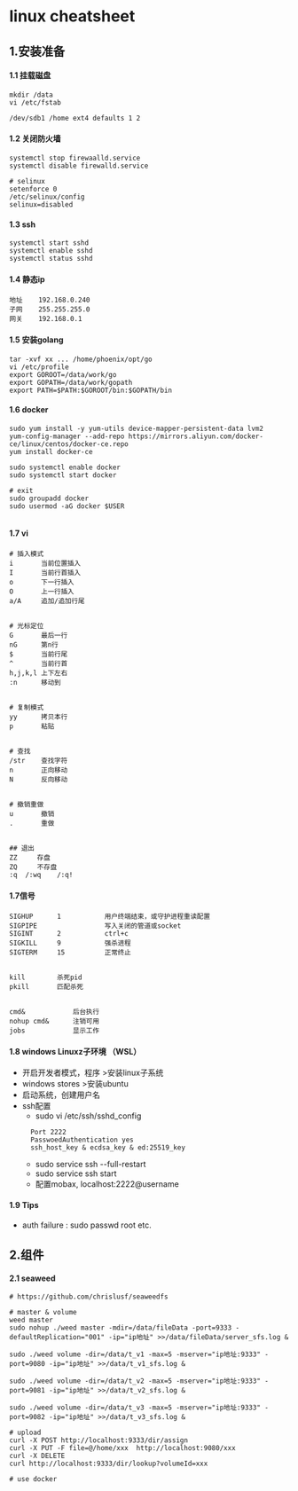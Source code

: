 # linux cheatsheet

## 1.安装准备

#### 1.1 挂载磁盘

```
mkdir /data 
vi /etc/fstab

/dev/sdb1 /home ext4 defaults 1 2
```

#### 1.2 关闭防火墙

```
systemctl stop firewaalld.service
systemctl disable firewalld.service

# selinux 
setenforce 0
/etc/selinux/config
selinux=disabled

```

#### 1.3 ssh

```
systemctl start sshd
systemctl enable sshd
systemctl status sshd

```

#### 1.4 静态ip

```
地址    192.168.0.240
子网    255.255.255.0
网关    192.168.0.1
```

#### 1.5 安装golang

```
tar -xvf xx ... /home/phoenix/opt/go
vi /etc/profile
export GOROOT=/data/work/go
export GOPATH=/data/work/gopath
export PATH=$PATH:$GOROOT/bin:$GOPATH/bin

```

#### 1.6 docker

```
sudo yum install -y yum-utils device-mapper-persistent-data lvm2 
yum-config-manager --add-repo https://mirrors.aliyun.com/docker-ce/linux/centos/docker-ce.repo 
yum install docker-ce

sudo systemctl enable docker
sudo systemctl start docker

# exit
sudo groupadd docker
sudo usermod -aG docker $USER


```

#### 1.7 vi 

```
# 插入模式
i       当前位置插入
I       当前行首插入
o       下一行插入
O       上一行插入
a/A     追加/追加行尾


# 光标定位
G       最后一行
nG      第n行
$       当前行尾
^       当前行首
h,j,k,l 上下左右
:n      移动到


# 复制模式
yy      拷贝本行
p       粘贴


# 查找
/str    查找字符
n       正向移动
N       反向移动


# 撤销重做
u       撤销
.       重做


## 退出
ZZ     存盘
ZQ     不存盘
:q  /:wq    /:q!

```

#### 1.7信号

```
SIGHUP      1           用户终端结束，或守护进程重读配置
SIGPIPE                 写入关闭的管道或socket
SIGINT      2           ctrl+c
SIGKILL     9           强杀进程
SIGTERM     15          正常终止


kill        杀死pid
pkill       匹配杀死


cmd&            后台执行
nohup cmd&      注销可用
jobs            显示工作
```

#### 1.8 windows Linuxz子环境 （WSL）
- 开启开发者模式，程序 >安装linux子系统
- windows stores >安装ubuntu
- 启动系统，创建用户名
- ssh配置
  - sudo vi /etc/ssh/sshd_config
  ```
    Port 2222
    PasswoedAuthentication yes
    ssh_host_key & ecdsa_key & ed:25519_key
  ```
  - sudo service ssh --full-restart
  - sudo service ssh start
  - 配置mobax, localhost:2222@username
 
#### 1.9 Tips
 - auth failure : sudo passwd root etc.

## 2.组件

#### 2.1 seaweed

```
# https://github.com/chrislusf/seaweedfs

# master & volume
weed master
sudo nohup ./weed master -mdir=/data/fileData -port=9333 -defaultReplication="001" -ip="ip地址" >>/data/fileData/server_sfs.log &

sudo ./weed volume -dir=/data/t_v1 -max=5 -mserver="ip地址:9333" -port=9080 -ip="ip地址" >>/data/t_v1_sfs.log &

sudo ./weed volume -dir=/data/t_v2 -max=5 -mserver="ip地址:9333" -port=9081 -ip="ip地址" >>/data/t_v2_sfs.log &

sudo ./weed volume -dir=/data/t_v3 -max=5 -mserver="ip地址:9333" -port=9082 -ip="ip地址" >>/data/t_v3_sfs.log &

# upload 
curl -X POST http://localhost:9333/dir/assign
curl -X PUT -F file=@/home/xxx  http://localhost:9080/xxx
curl -X DELETE
curl http://localhost:9333/dir/lookup?volumeId=xxx

# use docker 
```